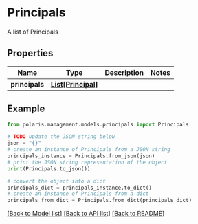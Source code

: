 # Principals

A list of Principals

## Properties

Name | Type | Description | Notes
------------ | ------------- | ------------- | -------------
**principals** | [**List[Principal]**](Principal.md) |  | 

## Example

```python
from polaris.management.models.principals import Principals

# TODO update the JSON string below
json = "{}"
# create an instance of Principals from a JSON string
principals_instance = Principals.from_json(json)
# print the JSON string representation of the object
print(Principals.to_json())

# convert the object into a dict
principals_dict = principals_instance.to_dict()
# create an instance of Principals from a dict
principals_from_dict = Principals.from_dict(principals_dict)
```
[[Back to Model list]](../README.md#documentation-for-models) [[Back to API list]](../README.md#documentation-for-api-endpoints) [[Back to README]](../README.md)


